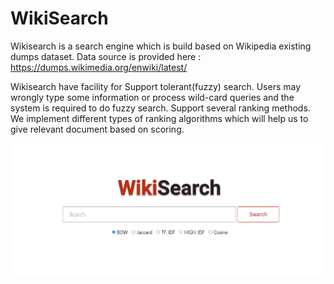 # WikiSearch

Wikisearch is a search engine which is build based on  Wikipedia existing dumps dataset. Data source is provided here : https://dumps.wikimedia.org/enwiki/latest/

Wikisearch have facility for Support tolerant(fuzzy) search. Users may wrongly type some information or process wild-card queries and the system is required to do fuzzy search. Support several ranking methods. We implement different types of  ranking algorithms which will help us to give relevant document based on scoring.


![WikiSearch Home Page](docs/frontend-1.png?raw=true "Title")
